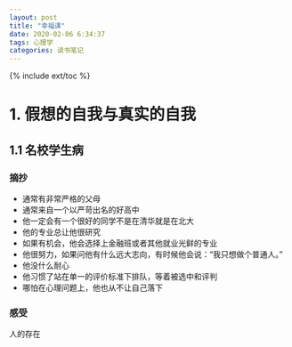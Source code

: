 ```yaml
---
layout: post
title: "幸福课"
date: 2020-02-06 6:34:37
tags: 心理学
categories: 读书笔记
---
```

{% include ext/toc %}

# 1. 假想的自我与真实的自我

## 1.1 名校学生病

### 摘抄

- 通常有非常严格的父母
- 通常来自一个以严苛出名的好高中
- 他一定会有一个很好的同学不是在清华就是在北大
- 他的专业总让他很研究
- 如果有机会，他会选择上金融班或者其他就业光鲜的专业
- 他很努力，如果问他有什么远大志向，有时候他会说：“我只想做个普通人。”
- 他没什么耐心
- 他习惯了站在单一的评价标准下排队，等着被选中和评判
- 哪怕在心理问题上，他也从不让自己落下

### 感受

人的存在